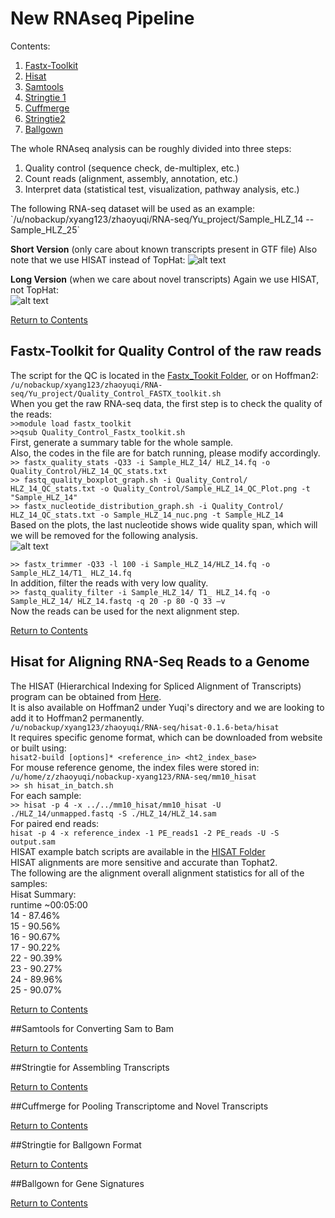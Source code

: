 # New RNAseq Pipeline

Contents: <br />
1. [Fastx-Toolkit](https://github.com/darneson/RNAseq/blob/master/New_Pipeline#fastx-toolkit-for-quality-control-of-the-raw-reads) <br />
2. [Hisat](https://github.com/darneson/RNAseq/blob/master/New_Pipeline#hisat-for-aligning-rna-seq-reads-to-a-genome) <br />
3. [Samtools](https://github.com/darneson/RNAseq/tree/master/New_Pipeline#samtools-for-converting-sam-to-bam) <br />
4. [Stringtie 1](https://github.com/darneson/RNAseq/tree/master/New_Pipeline#stringtie-for-assembling-transcripts) <br />
5. [Cuffmerge](https://github.com/darneson/RNAseq/tree/master/New_Pipeline#cuffmerge-for-pooling-transcriptome-and-novel-transcripts) <br />
6. [Stringtie2](https://github.com/darneson/RNAseq/tree/master/New_Pipeline#stringtie-for-ballgown-format) <br />
7. [Ballgown](https://github.com/darneson/RNAseq/tree/master/New_Pipeline#ballgown-for-gene-signatures) <br />

The whole RNAseq analysis can be roughly divided into three steps:
<ol>
  <li>Quality control (sequence check, de-multiplex, etc.)</li>
  <li>Count reads (alignment, assembly, annotation, etc.)</li>
  <li>Interpret data (statistical test, visualization, pathway analysis, etc.)</li>
</ol>
The following RNA-seq dataset will be used as an example: <br />
`/u/nobackup/xyang123/zhaoyuqi/RNA-seq/Yu_project/Sample_HLZ_14 -- Sample_HLZ_25` <br />

**Short Version** (only care about known transcripts present in GTF file) Also note that we use HISAT instead of TopHat:
![alt text][short-pipeline] 

[short-pipeline]: https://cloud.githubusercontent.com/assets/12090136/9558325/0de2342c-4d99-11e5-82b0-31eb90a4a629.png

**Long Version** (when we care about novel transcripts) Again we use HISAT, not TopHat: <br />
![alt text][long-pipeline]

[long-pipeline]: https://cloud.githubusercontent.com/assets/12090136/9558326/0de22fea-4d99-11e5-8f23-3b851bbfaa53.png

[Return to Contents](https://github.com/darneson/RNAseq/blob/master/New_Pipeline#new-rnaseq-pipeline)

## Fastx-Toolkit for Quality Control of the raw reads
The script for the QC is located in the [Fastx_Tookit Folder](https://github.com/darneson/RNAseq/tree/master/New_Pipeline/Fastx_Toolkit), or on Hoffman2: <br />
`/u/nobackup/xyang123/zhaoyuqi/RNA-seq/Yu_project/Quality_Control_FASTX_toolkit.sh` <br />
When you get the raw RNA-seq data, the first step is to check the quality of the reads: <br />
`>>module load fastx_toolkit` <br />
`>>qsub Quality_Control_Fastx_toolkit.sh` <br />
First, generate a summary table for the whole sample. <br />
Also, the codes in the file are for batch running, please modify accordingly. <br />
`>> fastx_quality_stats -Q33 -i Sample_HLZ_14/ HLZ_14.fq -o Quality_Control/HLZ_14_QC_stats.txt` <br />
`>> fastq_quality_boxplot_graph.sh -i Quality_Control/ HLZ_14_QC_stats.txt -o Quality_Control/Sample_HLZ_14_QC_Plot.png -t "Sample_HLZ_14"` <br />
`>> fastx_nucleotide_distribution_graph.sh -i Quality_Control/ HLZ_14_QC_stats.txt -o Sample_HLZ_14_nuc.png -t Sample_HLZ_14` <br />
Based on the plots, the last nucleotide shows wide quality span, which will we will be removed for the following analysis. <br />
![alt text][qualityscores]

[qualityscores]: https://cloud.githubusercontent.com/assets/12090136/9559029/cb6f7182-4da1-11e5-9461-884b88b8a9ac.png

`>> fastx_trimmer -Q33 -l 100 -i Sample_HLZ_14/HLZ_14.fq -o Sample_HLZ_14/T1_ HLZ_14.fq` <br />
In addition, filter the reads with very low quality. <br />
`>> fastq_quality_filter -i Sample_HLZ_14/ T1_ HLZ_14.fq -o Sample_HLZ_14/ HLZ_14.fastq -q 20 -p 80 -Q 33 –v` <br />
Now the reads can be used for the next alignment step.

[Return to Contents](https://github.com/darneson/RNAseq/blob/master/New_Pipeline#new-rnaseq-pipeline)

## Hisat for Aligning RNA-Seq Reads to a Genome

The HISAT (Hierarchical Indexing for Spliced Alignment of Transcripts) program can be obtained from [Here](https://ccb.jhu.edu/software/hisat/index.shtml). <br />
It is also available on Hoffman2 under Yuqi's directory and we are looking to add it to Hoffman2 permanently. <br />
`/u/nobackup/xyang123/zhaoyuqi/RNA-seq/hisat-0.1.6-beta/hisat` <br />
It requires specific genome format, which can be downloaded from website or built using: <br />
`hisat2-build [options]* <reference_in> <ht2_index_base>` <br />
For mouse reference genome, the index files were stored in: <br />
`/u/home/z/zhaoyuqi/nobackup-xyang123/RNA-seq/mm10_hisat` <br />
`>> sh hisat_in_batch.sh` <br />
For each sample: <br />
`>> hisat -p 4 -x ../../mm10_hisat/mm10_hisat -U ./HLZ_14/unmapped.fastq -S ./HLZ_14/HLZ_14.sam` <br />
For paired end reads: <br />
`hisat -p 4 -x reference_index -1 PE_reads1 -2 PE_reads -U -S output.sam` <br />
HISAT example batch scripts are available in the [HISAT Folder](https://github.com/darneson/RNAseq/tree/master/New_Pipeline/Hisat) <br />
HISAT alignments are more sensitive and accurate than Tophat2. <br />
The following are the alignment overall alignment statistics for all of the samples: <br />
Hisat Summary: <br />
runtime ~00:05:00 <br />
14 - 87.46% <br />
15 - 90.56% <br />
16 - 90.67% <br />
17 - 90.22% <br />
22 - 90.39% <br />
23 - 90.27% <br />
24 - 89.96% <br />
25 - 90.07% <br />

[Return to Contents](https://github.com/darneson/RNAseq/blob/master/New_Pipeline#new-rnaseq-pipeline)

##Samtools for Converting Sam to Bam


[Return to Contents](https://github.com/darneson/RNAseq/blob/master/New_Pipeline#new-rnaseq-pipeline)

##Stringtie for Assembling Transcripts


[Return to Contents](https://github.com/darneson/RNAseq/blob/master/New_Pipeline#new-rnaseq-pipeline)

##Cuffmerge for Pooling Transcriptome and Novel Transcripts


[Return to Contents](https://github.com/darneson/RNAseq/blob/master/New_Pipeline#new-rnaseq-pipeline)

##Stringtie for Ballgown Format


[Return to Contents](https://github.com/darneson/RNAseq/blob/master/New_Pipeline#new-rnaseq-pipeline)

##Ballgown for Gene Signatures


[Return to Contents](https://github.com/darneson/RNAseq/blob/master/New_Pipeline#new-rnaseq-pipeline)

